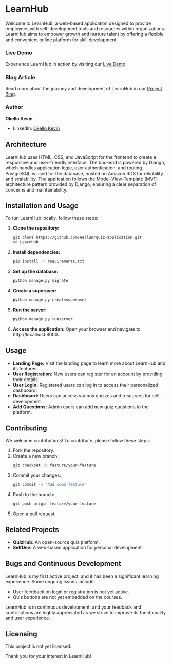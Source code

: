 # LearnHub

Welcome to LearnHub, a web-based application designed to provide employees with self-development tools and resources within organizations. LearnHub aims to empower growth and nurture talent by offering a flexible and convenient online platform for skill development.

### Live Demo
Experience LearnHub in action by visiting our [Live Demo](https://learnhub-seven.vercel.app/).

### Blog Article
Read more about the journey and development of LearnHub in our [Project Blog](https://medium.com/@allankevin22/7e52eb226d42).

### Author
**Okello Kevin**
- LinkedIn: [Okello Kevin](https://github.com/Aellun)

## Architecture
LearnHub uses HTML, CSS, and JavaScript for the frontend to create a responsive and user-friendly interface. The backend is powered by Django, which handles application logic, user authentication, and routing. PostgreSQL is used for the database, hosted on Amazon RDS for reliability and scalability. The application follows the Model-View-Template (MVT) architecture pattern provided by Django, ensuring a clear separation of concerns and maintainability.

## Installation and Usage
To run LearnHub locally, follow these steps:

1. **Clone the repository:**
   ```sh
   git clone https://github.com/Aellun/quiz-application.git
   cd LearnHub

2. **Install dependencies:**
   ```sh
   pip install -r requirements.txt

3. **Set up the database:**
   ```sh
   python manage.py migrate

4. **Create a superuser:**
   ```sh
   python manage.py createsuperuser

5. **Run the server:**
   ```sh
   python manage.py runserver

6. **Access the application:**
   Open your browser and navigate to http://localhost:8000.

## Usage
- **Landing Page:** Visit the landing page to learn more about LearnHub and its features.
- **User Registration:** New users can register for an account by providing their details.
- **User Login:** Registered users can log in to access their personalized dashboard.
- **Dashboard:** Users can access various quizzes and resources for self-development.
- **Add Questions:** Admin users can add new quiz questions to the platform.

## Contributing
We welcome contributions! To contribute, please follow these steps:

1. Fork the repository.
2. Create a new branch:
   ```sh
   git checkout -b feature/your-feature

3. Commit your changes:
   ```sh
   git commit -m 'Add some feature'

4. Push to the branch:
   ```sh
   git push origin feature/your-feature

5. Open a pull request.

## Related Projects
- **QuizHub:** An open-source quiz platform.
- **SelfDev:** A web-based application for personal development.

## Bugs and Continuous Development
LearnHub is my first active project, and it has been a significant learning experience. Some ongoing issues include:

- User feedback on login or registration is not yet active.
- Quiz buttons are not yet embedded on the courses.

LearnHub is in continuous development, and your feedback and contributions are highly appreciated as we strive to improve its functionality and user experience.

## Licensing
This project is not yet licensed.

Thank you for your interest in LearnHub!
